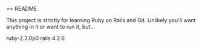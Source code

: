 == README

This project is strictly for learning Ruby on Rails and Git.
Unlikely you'll want anything in it or want to run it, but...

ruby-2.3.0p0
rails 4.2.6

